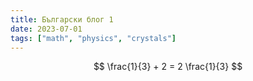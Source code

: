 ```yaml
---
title: Български блог 1
date: 2023-07-01
tags: ["math", "physics", "crystals"]
---
```


$$
\frac{1}{3} + 2 = 2 \frac{1}{3}
$$

